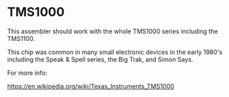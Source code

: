 
TMS1000
=======

This assembler should work with the whole TMS1000 series including the
TMS1100.

This chip was common in many small electronic devices in the early
1980's including the Speak & Spell series, the Big Trak, and
Simon Says.

For more info:

https://en.wikipedia.org/wiki/Texas_Instruments_TMS1000

